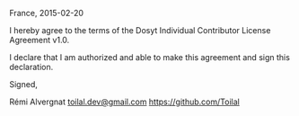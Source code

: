 France, 2015-02-20

I hereby agree to the terms of the Dosyt Individual Contributor License
Agreement v1.0.

I declare that I am authorized and able to make this agreement and sign this
declaration.

Signed,

Rémi Alvergnat toilal.dev@gmail.com https://github.com/Toilal
